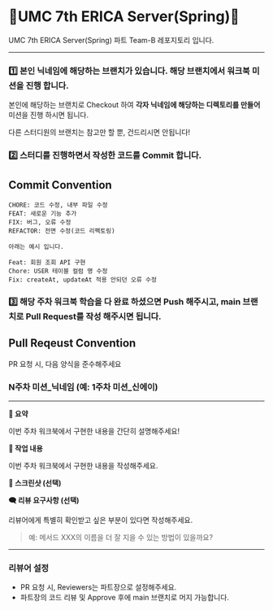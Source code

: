 # 💚UMC 7th ERICA Server(Spring)💚

UMC 7th ERICA Server(Spring) 파트 Team-B 레포지토리 입니다. 

---

### 1️⃣ 본인 닉네임에 해당하는 브랜치가 있습니다. 해당 브랜치에서 워크북 미션을 진행 합니다. 

본인에 해당하는 브랜치로 Checkout 하여 **각자 닉네임에 해당하는 디렉토리를 만들어** 미션을 진행 하시면 됩니다. 

다른 스터디원의 브랜치는 참고만 할 뿐, 건드리시면 안됩니다!



### 2️⃣ 스터디를 진행하면서 작성한 코드를 Commit 합니다.

## Commit Convention

```
CHORE: 코드 수정, 내부 파일 수정 
FEAT: 새로운 기능 추가
FIX: 버그, 오류 수정
REFACTOR: 전면 수정(코드 리펙토링)

아래는 예시 입니다. 

Feat: 회원 조회 API 구현 
Chore: USER 테이블 컬럼 명 수정
Fix: createAt, updateAt 적용 안되던 오류 수정
```


### 3️⃣ 해당 주차 워크북 학습을 다 완료 하셨으면 Push 해주시고, main 브랜치로 Pull Request를 작성 해주시면 됩니다. 

## Pull Reqeust Convention
PR 요청 시, 다음 양식을 준수해주세요


### N주차 미션_닉네임 (예: 1주차 미션_신에이)
---
**📄 요약**

이번 주차 워크북에서 구현한 내용을 간단히 설명해주세요!

**📝 작업 내용**

 이번 주차 워크북에서 구현한 내용을 작성해주세요.
 
**📸 스크린샷 (선택)**


**🗨️ 리뷰 요구사항 (선택)**

리뷰어에게 특별히 확인받고 싶은 부분이 있다면 작성해주세요.

> 예: 메서드 XXX의 이름을 더 잘 지을 수 있는 방법이 있을까요?
---


### 리뷰어 설정
- PR 요청 시, Reviewers는 파트장으로 설정해주세요.
- 파트장의 코드 리뷰 및 Approve 후에 main 브랜치로 머지 가능합니다.

